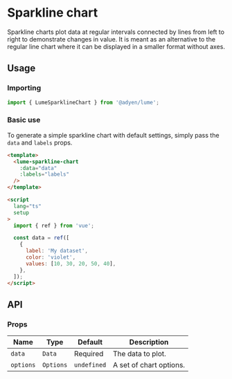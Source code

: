 # Sparkline chart

Sparkline charts plot data at regular intervals connected by lines from left to right to demonstrate changes in value.
It is meant as an alternative to the regular line chart where it can be displayed in a smaller format without axes.

## Usage

### Importing

```ts
import { LumeSparklineChart } from '@adyen/lume';
```

### Basic use

To generate a simple sparkline chart with default settings, simply pass the `data` and `labels` props.

```html
<template>
  <lume-sparkline-chart
    :data="data"
    :labels="labels"
  />
</template>

<script
  lang="ts"
  setup
>
  import { ref } from 'vue';

  const data = ref([
    {
      label: 'My dataset',
      color: 'violet',
      values: [10, 30, 20, 50, 40],
    },
  ]);
</script>
```

## API

### Props

| Name      | Type      | Default     | Description             |
| --------- | --------- | ----------- | ----------------------- |
| `data`    | `Data`    | Required    | The data to plot.       |
| `options` | `Options` | `undefined` | A set of chart options. |
